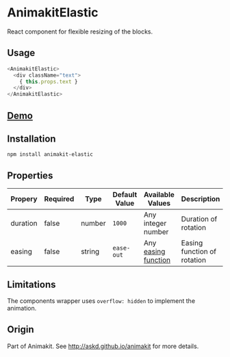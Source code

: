 # AnimakitElastic
React component for flexible resizing of the blocks.

## Usage

```javascript
<AnimakitElastic>
  <div className="text">
    { this.props.text }
  </div>
</AnimakitElastic>
```

## [Demo](http://askd.github.io/animakit/#/elastic)

## Installation

```
npm install animakit-elastic
```

## Properties

| Propery | Required | Type | Default Value  | Available Values  | Description |
| ----- | ----- | ----- | ----- | ----- | ----- |
| duration | false | number | `1000` | Any integer number | Duration of rotation |
| easing | false | string | `ease-out` | Any [easing function](http://easings.net/) | Easing function of rotation |

## Limitations

The components wrapper uses `overflow: hidden` to implement the animation.

## Origin

Part of Animakit.
See http://askd.github.io/animakit for more details.
